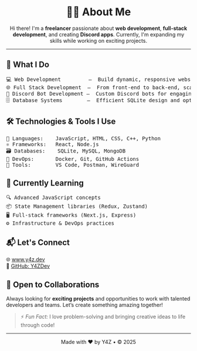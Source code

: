 <h1 align="center">👨‍💻 About Me</h1>
<p align="center">Hi there! I'm a <strong>freelancer</strong> passionate about <strong>web development</strong>, <strong>full-stack development</strong>, and creating <strong>Discord apps</strong>. Currently, I'm expanding my skills while working on exciting projects.</p>
<hr />

<h2>💼 What I Do</h2>
<pre>
💻 Web Development         –  Build dynamic, responsive websites with seamless UX.
🌐 Full Stack Development  –  From front-end to back-end, scalable modern solutions.
🤖 Discord Bot Development –  Custom Discord bots for engaging communities.
🗄️ Database Systems        –  Efficient SQLite design and optimized interactions.
</pre>

<h2>🛠️ Technologies & Tools I Use</h2>
<pre>
📝 Languages:    JavaScript, HTML, CSS, C++, Python
⚛️ Frameworks:   React, Node.js
🗃️ Databases:    SQLite, MySQL, MongoDB
🐳 DevOps:       Docker, Git, GitHub Actions
🔧 Tools:        VS Code, Postman, WireGuard
</pre>

<h2>🌱 Currently Learning</h2>
<pre>
🔍 Advanced JavaScript concepts
📦 State Management libraries (Redux, Zustand)
🖥️ Full-stack frameworks (Next.js, Express)
⚙️ Infrastructure & DevOps practices
</pre>

<h2>📬 Let's Connect</h2>
<p>
🌐 <a href="https://www.y4z.dev" target="_blank" rel="noopener noreferrer">www.y4z.dev</a><br />
🐙 <a href="https://github.com/y4zdev" target="_blank" rel="noopener noreferrer">GitHub: Y4ZDev</a>
</p>

<h2>🤝 Open to Collaborations</h2>
<p>Always looking for <strong>exciting projects</strong> and opportunities to work with talented developers and teams. Let’s create something amazing together!</p>

<blockquote>
⚡ <em>Fun Fact:</em> I love problem-solving and bringing creative ideas to life through code!
</blockquote>

<hr />

<p align="center">Made with ❤️ by Y4Z • © 2025</p>
